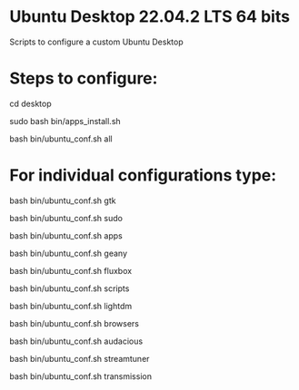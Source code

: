 # Ubuntu Desktop 22.04.2 LTS 64 bits

Scripts to configure a custom Ubuntu Desktop

# Steps to configure:

cd desktop

sudo bash bin/apps_install.sh



bash bin/ubuntu_conf.sh all

# For individual configurations type:

bash bin/ubuntu_conf.sh gtk

bash bin/ubuntu_conf.sh sudo

bash bin/ubuntu_conf.sh apps

bash bin/ubuntu_conf.sh geany

bash bin/ubuntu_conf.sh fluxbox

bash bin/ubuntu_conf.sh scripts

bash bin/ubuntu_conf.sh lightdm

bash bin/ubuntu_conf.sh browsers

bash bin/ubuntu_conf.sh audacious

bash bin/ubuntu_conf.sh streamtuner

bash bin/ubuntu_conf.sh transmission

